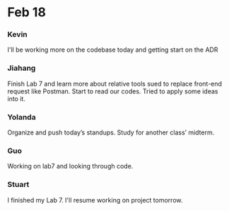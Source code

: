 # Feb 18

### Kevin
I'll be working more on the codebase today and getting start on the ADR

### Jiahang
Finish Lab 7 and learn more about relative tools sued to replace front-end request like Postman. Start to read our codes. Tried to apply some ideas into it.

### Yolanda
Organize and push today’s standups. Study for another class’ midterm.

### Guo
Working on lab7 and looking through code.

### Stuart
I finished my Lab 7. I'll resume working on project tomorrow.
